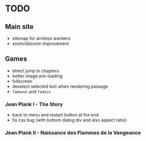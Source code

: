 # TODO

## Main site
- sitemap for armless wankers
- zoom/dézoom improvement


## Games
- direct jump to chapters
- better image pre-loading
- fullscreen
- deselect selected text when rendering passage
- `fadeout` and `fadein`


### Jean Plank I - The Story
- back to menu and restart button at the end
- fix css bug (with bottom dialog div and also aspect ratio)


### Jean Plank II - Naissance des Flammes de la Vengeance
